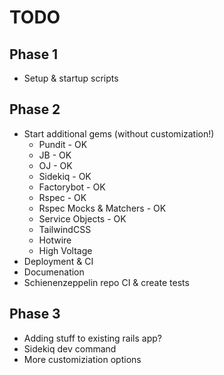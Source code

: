 
# TODO

## Phase 1
- Setup & startup scripts
## Phase 2
- Start additional gems (without customization!)
    - Pundit - OK
    - JB - OK
    - OJ - OK
    - Sidekiq - OK
    - Factorybot - OK
    - Rspec - OK
    - Rspec Mocks & Matchers - OK
    - Service Objects - OK
    - TailwindCSS
    - Hotwire
    - High Voltage
- Deployment & CI
- Documenation
- Schienenzeppelin repo CI & create tests
## Phase 3
- Adding stuff to existing rails app? 
- Sidekiq dev command
- More customiziation options
